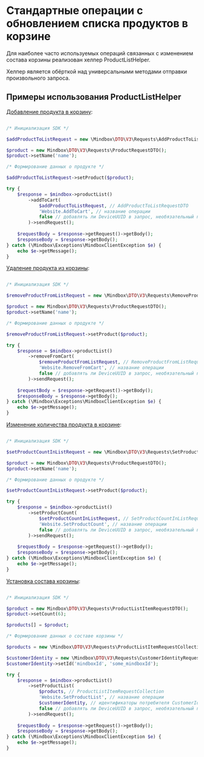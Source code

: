 # Стандартные операции с обновлением списка продуктов в корзине

Для наиболее часто используемых операций связанных с изменением состава корзины реализован хелпер ProductListHelper.

Хелпер является обёрткой над универсальными методами отправки произвольного запроса.

## Примеры использования ProductListHelper

[Добавление продукта в корзину](https://developers.mindbox.ru/docs/prodlistactionxml):

``` php

/* Инициализация SDK */

$addProductToListRequest = new \Mindbox\DTO\V3\Requests\AddProductToListRequestDTO();

$product = new Mindbox\DTO\V3\Requests\ProductRequestDTO();
$product->setName('name');

/* Формирование данных о продукте */

$addProductToListRequest->setProduct($product);

try {
    $response = $mindbox->productList()
        ->addToCart(
            $addProductToListRequest, // AddProductToListRequestDTO
            'Website.AddToCart', // название операции
            false // добавлять ли DeviceUUID в запрос, необязательный параметр
        )->sendRequest();
        
    $requestBody = $response->getRequest()->getBody();
    $responseBody = $response->getBody();
} catch (\Mindbox\Exceptions\MindboxClientException $e) {
    echo $e->getMessage();
}
```

[Удаление продукта из корзины](https://developers.mindbox.ru/docs/prodlistactionxml):

``` php

/* Инициализация SDK */

$removeProductFromListRequest = new \Mindbox\DTO\V3\Requests\RemoveProductFromListRequestDTO();

$product = new Mindbox\DTO\V3\Requests\ProductRequestDTO();
$product->setName('name');

/* Формирование данных о продукте */

$removeProductFromListRequest->setProduct($product);

try {
    $response = $mindbox->productList()
        ->removeFromCart(
            $removeProductFromListRequest, // RemoveProductFromListRequestDTO
            'Website.RemoveFromCart', // название операции
            false // добавлять ли DeviceUUID в запрос, необязательный параметр
        )->sendRequest();
        
    $requestBody = $response->getRequest()->getBody();
    $responseBody = $response->getBody();
} catch (\Mindbox\Exceptions\MindboxClientException $e) {
    echo $e->getMessage();
}
```

[Изменение количества продукта в корзине](https://developers.mindbox.ru/docs/prodlistactionxml):

``` php

/* Инициализация SDK */

$setProductCountInListRequest = new \Mindbox\DTO\V3\Requests\SetProductCountInListRequestDTO();

$product = new Mindbox\DTO\V3\Requests\ProductRequestDTO();
$product->setName('name');

/* Формирование данных о продукте */

$setProductCountInListRequest->setProduct($product);

try {
    $response = $mindbox->productList()
        ->setProductCount(
            $setProductCountInListRequest, // SetProductCountInListRequestDTO
            'Website.SetProductCount', // название операции
            false // добавлять ли DeviceUUID в запрос, необязательный параметр
        )->sendRequest();
    
    $requestBody = $response->getRequest()->getBody();
    $responseBody = $response->getBody();
} catch (\Mindbox\Exceptions\MindboxClientException $e) {
    echo $e->getMessage();
}
```

[Установка состава корзины](https://developers.mindbox.ru/docs/prodlistactionxml):

``` php

/* Инициализация SDK */

$product = new Mindbox\DTO\V3\Requests\ProductListItemRequestDTO();
$product->setCount(6);

$products[] = $product;

/* Формирование данных о составе корзины */

$products = new \Mindbox\DTO\V3\Requests\ProductListItemRequestCollection($products);

$customerIdentity = new \Mindbox\DTO\V3\Requests\CustomerIdentityRequestDTO();
$customerIdentity->setId('mindboxId', 'some_mindboxId');

try {
    $response = $mindbox->productList()
        ->setProductList(
            $products, // ProductListItemRequestCollection
            'Website.SetProductList', // название операции
            $customerIdentity, // идентификаторы потребителя CustomerIdentityRequestDTO, необязательный параметр
            false // добавлять ли DeviceUUID в запрос, необязательный параметр
        )->sendRequest();
    
    $requestBody = $response->getRequest()->getBody();
    $responseBody = $response->getBody();
} catch (\Mindbox\Exceptions\MindboxClientException $e) {
    echo $e->getMessage();
}
```